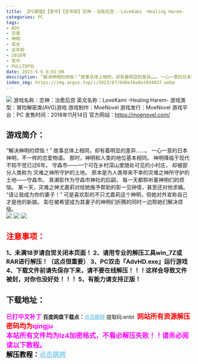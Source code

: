 ```yaml
---
title: 【PC硬盘】【官中】【全年龄】恋神 -治愈后宫-／LoveKami -Healing Harem-
categories: PC
tags:
- ADV
- 恋爱
- 神明
- 巫女
- 全年龄
- 2018年
- 官中
- PULLTOP社
date: 2023-5-6 8:01:00
description: “解决神明的烦恼！”故事总体上相同，却有着明显的差异……。一心一意的日本神明，不一样的恋爱物语。那时，神明和人类的地位基本相同。神明降临于现代不知不觉已过6年。
index_img: https://img.acgus.top/i/2023/07/8d8e16a8a1034837.webp
---
```

![](https://img.acgus.top/i/2023/07/8d8e16a8a1034837.webp)
游戏名称：恋神：治愈后宫
英文名称：LoveKami -Healing Harem-
游戏类型：冒险解密类(AVG)游戏
游戏制作：MoeNovel
游戏发行：MoeNovel
游戏平台：PC
发售时间：2018年11月14日
官方网站：https://moenovel.com/

## 游戏简介：
“解决神明的烦恼！”
故事总体上相同，却有着明显的差异……。
一心一意的日本神明，不一样的恋爱物语。
那时，神明和人类的地位基本相同。
神明降临于现代不知不觉已过6年。
守森市——一个可在乡村深山里随处可见的小村庄，
却被部分人类称为
灾难之神所守护的土地。
原本是为人类带来不幸的灾难之神所守护的土地——守森市。
真濑彰作为守森市神社的后嗣，
每一天都聆听着神明们的烦恼。
某一天，灾难之神尤嘉莉对给她施予帮助的彰一见钟情，甚至还对他求婚。
“请让我成为你的妻子！”
可是喜欢彰的不只尤嘉莉这个神明，但她对外宣称自己才是他的新娘。
彰在被希望成为其妻子的神明们折腾的同时一边帮她们解决烦恼。   
![](https://img.acgus.top/i/2023/07/ecc5b2d99b034848.webp)
![](https://img.acgus.top/i/2023/07/eaa8a2d04e034844.webp)
![](https://img.acgus.top/i/2023/07/415634ef79034840.webp)





## <font color=#FF0000 >注意事项：</font>
<font size=3><b>1、未满18岁请自觉关闭本页面！
2、请用专业的解压工具win_7Z或RAR进行解压！（这点很重要）
3、PC双击『AdvHD.exe』运行游戏
4、下载文件前请先保存下来，请不要在线解压！！！这样会导致文件被封，对你也没好处！！！
5、有能力请支持正版！</b></font>

## 下载地址：
<font color=#FF00FF size=3><b>已打中文补丁</b></font>
<b>百度网盘下载点：</b><a href="https://pan.baidu.com/s/1B0Vve0jQIijZRmpJdmdOQg?pwd=enbt" style="color: #87CEEB;"><b>点击跳转</b></a> 提取码:enbt
<a style="padding: 0" href="https://post.qingju.org/AD/"><img style="max-width:100%" src="https://img.acgus.top/i/2024/07/478f689b8021d8d499ab43d21acf137a.gif" alt=""></a>
<b><font color=#FF0000 size=4>网站所有资源解压密码均为</b></font><b><font color=#FF00FF size=4>qingju</font><font color=#FF0000 ></font></b><br><b><font color=#FF00FF size=4>本站所有文件均为lz4加密格式，不看必解压失败！！请务必阅读以下教程。</b></font><br><b><font color=#000 size=4>解压教程：</b><a href="https://post.qingju.org/tutorial/000/" style="color: #87CEEB;"><b>点击跳转</b></a>
